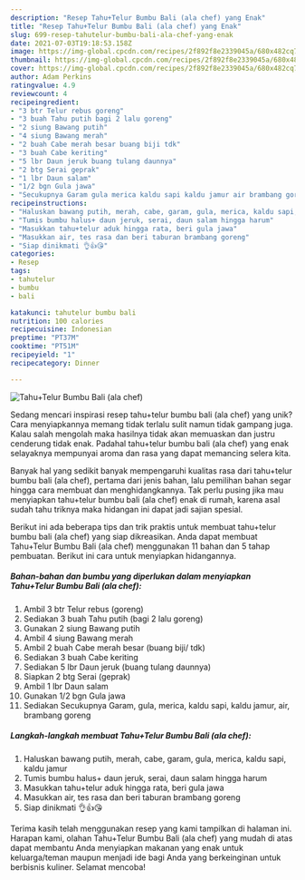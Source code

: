 ```yaml
---
description: "Resep Tahu+Telur Bumbu Bali (ala chef) yang Enak"
title: "Resep Tahu+Telur Bumbu Bali (ala chef) yang Enak"
slug: 699-resep-tahutelur-bumbu-bali-ala-chef-yang-enak
date: 2021-07-03T19:18:53.158Z
image: https://img-global.cpcdn.com/recipes/2f892f8e2339045a/680x482cq70/tahutelur-bumbu-bali-ala-chef-foto-resep-utama.jpg
thumbnail: https://img-global.cpcdn.com/recipes/2f892f8e2339045a/680x482cq70/tahutelur-bumbu-bali-ala-chef-foto-resep-utama.jpg
cover: https://img-global.cpcdn.com/recipes/2f892f8e2339045a/680x482cq70/tahutelur-bumbu-bali-ala-chef-foto-resep-utama.jpg
author: Adam Perkins
ratingvalue: 4.9
reviewcount: 4
recipeingredient:
- "3 btr Telur rebus goreng"
- "3 buah Tahu putih bagi 2 lalu goreng"
- "2 siung Bawang putih"
- "4 siung Bawang merah"
- "2 buah Cabe merah besar buang biji tdk"
- "3 buah Cabe keriting"
- "5 lbr Daun jeruk buang tulang daunnya"
- "2 btg Serai geprak"
- "1 lbr Daun salam"
- "1/2 bgn Gula jawa"
- "Secukupnya Garam gula merica kaldu sapi kaldu jamur air brambang goreng"
recipeinstructions:
- "Haluskan bawang putih, merah, cabe, garam, gula, merica, kaldu sapi, kaldu jamur"
- "Tumis bumbu halus+ daun jeruk, serai, daun salam hingga harum"
- "Masukkan tahu+telur aduk hingga rata, beri gula jawa"
- "Masukkan air, tes rasa dan beri taburan brambang goreng"
- "Siap dinikmati 👌👍😘"
categories:
- Resep
tags:
- tahutelur
- bumbu
- bali

katakunci: tahutelur bumbu bali 
nutrition: 100 calories
recipecuisine: Indonesian
preptime: "PT37M"
cooktime: "PT51M"
recipeyield: "1"
recipecategory: Dinner

---
```



![Tahu+Telur Bumbu Bali (ala chef)](https://img-global.cpcdn.com/recipes/2f892f8e2339045a/680x482cq70/tahutelur-bumbu-bali-ala-chef-foto-resep-utama.jpg)

Sedang mencari inspirasi resep tahu+telur bumbu bali (ala chef) yang unik? Cara menyiapkannya memang tidak terlalu sulit namun tidak gampang juga. Kalau salah mengolah maka hasilnya tidak akan memuaskan dan justru cenderung tidak enak. Padahal tahu+telur bumbu bali (ala chef) yang enak selayaknya mempunyai aroma dan rasa yang dapat memancing selera kita.



Banyak hal yang sedikit banyak mempengaruhi kualitas rasa dari tahu+telur bumbu bali (ala chef), pertama dari jenis bahan, lalu pemilihan bahan segar hingga cara membuat dan menghidangkannya. Tak perlu pusing jika mau menyiapkan tahu+telur bumbu bali (ala chef) enak di rumah, karena asal sudah tahu triknya maka hidangan ini dapat jadi sajian spesial.


Berikut ini ada beberapa tips dan trik praktis untuk membuat tahu+telur bumbu bali (ala chef) yang siap dikreasikan. Anda dapat membuat Tahu+Telur Bumbu Bali (ala chef) menggunakan 11 bahan dan 5 tahap pembuatan. Berikut ini cara untuk menyiapkan hidangannya.

<!--inarticleads1-->

##### Bahan-bahan dan bumbu yang diperlukan dalam menyiapkan Tahu+Telur Bumbu Bali (ala chef):

1. Ambil 3 btr Telur rebus (goreng)
1. Sediakan 3 buah Tahu putih (bagi 2 lalu goreng)
1. Gunakan 2 siung Bawang putih
1. Ambil 4 siung Bawang merah
1. Ambil 2 buah Cabe merah besar (buang biji/ tdk)
1. Sediakan 3 buah Cabe keriting
1. Sediakan 5 lbr Daun jeruk (buang tulang daunnya)
1. Siapkan 2 btg Serai (geprak)
1. Ambil 1 lbr Daun salam
1. Gunakan 1/2 bgn Gula jawa
1. Sediakan Secukupnya Garam, gula, merica, kaldu sapi, kaldu jamur, air, brambang goreng




<!--inarticleads2-->

##### Langkah-langkah membuat Tahu+Telur Bumbu Bali (ala chef):

1. Haluskan bawang putih, merah, cabe, garam, gula, merica, kaldu sapi, kaldu jamur
1. Tumis bumbu halus+ daun jeruk, serai, daun salam hingga harum
1. Masukkan tahu+telur aduk hingga rata, beri gula jawa
1. Masukkan air, tes rasa dan beri taburan brambang goreng
1. Siap dinikmati 👌👍😘




Terima kasih telah menggunakan resep yang kami tampilkan di halaman ini. Harapan kami, olahan Tahu+Telur Bumbu Bali (ala chef) yang mudah di atas dapat membantu Anda menyiapkan makanan yang enak untuk keluarga/teman maupun menjadi ide bagi Anda yang berkeinginan untuk berbisnis kuliner. Selamat mencoba!
